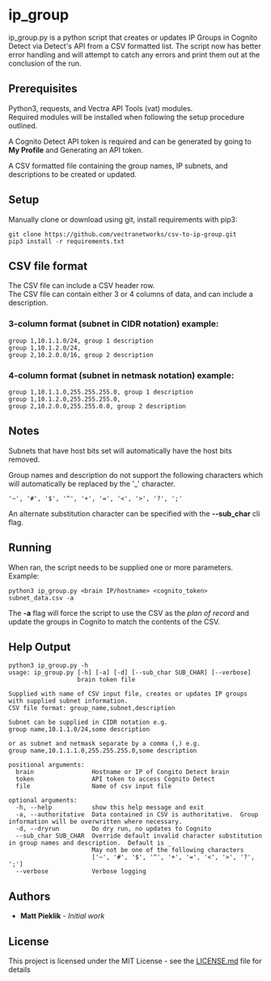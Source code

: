# ip_group

ip_group.py is a python script that creates or updates IP Groups in Cognito Detect via Detect's API from a CSV formatted
list.  The script now has better error handling and will attempt to catch any errors and print them out at the 
conclusion of the run.

## Prerequisites

Python3, requests, and Vectra API Tools (vat) modules.  
Required modules will be installed when following the setup procedure outlined.  

A Cognito Detect API token is required and can be generated by going to **My Profile** and Generating an API token. 

A CSV formatted file containing the group names, IP subnets, and descriptions to be created or updated.

## Setup
Manually clone or download using git, install requirements with pip3:
```
git clone https://github.com/vectranetworks/csv-to-ip-group.git
pip3 install -r requirements.txt
```


## CSV file format
The CSV file can include a CSV header row.  
The CSV file can contain either 3 or 4 columns of data, and can include a description.    

### 3-column format (subnet in CIDR notation) example:
```
group 1,10.1.1.0/24, group 1 description
group 1,10.1.2.0/24,
group 2,10.2.0.0/16, group 2 description
```
### 4-column format (subnet in netmask notation) example:
```
group 1,10.1.1.0,255.255.255.0, group 1 description
group 1,10.1.2.0,255.255.255.0,
group 2,10.2.0.0,255.255.0.0, group 2 description
```
## Notes
Subnets that have host bits set will automatically have the host bits removed.

Group names and description do not support the following characters which will automatically be replaced by the '_' 
character.

```'~', '#', '$', '^', '+', '=', '<', '>', '?', ';'```

An alternate substitution character can be specified with the **--sub_char** cli flag.


## Running

When ran, the script needs to be supplied one or more parameters.  Example:


```
python3 ip_group.py <brain IP/hostname> <cognito_token> subnet_data.csv -a
```
 
The **-a** flag will force the script to use the CSV as the *plan of record* and update the groups in Cognito 
to match the contents of the CSV.  
 
## Help Output
```
python3 ip_group.py -h
usage: ip_group.py [-h] [-a] [-d] [--sub_char SUB_CHAR] [--verbose]
                   brain token file

Supplied with name of CSV input file, creates or updates IP groups with supplied subnet information.  
CSV file format: group_name,subnet,description

Subnet can be supplied in CIDR notation e.g. 
group name,10.1.1.0/24,some description

or as subnet and netmask separate by a comma (,) e.g.
group name,10.1.1.1.0,255.255.255.0,some description

positional arguments:
  brain                Hostname or IP of Congito Detect brain
  token                API token to access Cognito Detect
  file                 Name of csv input file

optional arguments:
  -h, --help           show this help message and exit
  -a, --authoritative  Data contained in CSV is authoritative.  Group information will be overwritten where necessary.
  -d, --dryrun         Do dry run, no updates to Cognito
  --sub_char SUB_CHAR  Override default invalid character substitution in group names and description.  Default is _
                       May not be one of the following characters
                       ['~', '#', '$', '^', '+', '=', '<', '>', '?', ';']
  --verbose            Verbose logging  
```

## Authors

* **Matt Pieklik** - *Initial work*

## License

This project is licensed under the MIT License - see the [LICENSE.md](LICENSE.md) file for details
